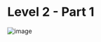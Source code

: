 # Level 2 - Part 1

![image](https://user-images.githubusercontent.com/82754379/139622098-b8f91d20-65c9-404b-a200-9ed8b65afd67.png)

